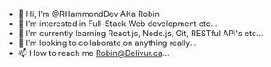 - 👋 Hi, I’m @RHammondDev AKa Robin
- 👀 I’m interested in Full-Stack Web development etc...
- 🌱 I’m currently learning React.js, Node.js, Git, RESTful API's etc...
- 💞️ I’m looking to collaborate on anything really...
- 📫 How to reach me Robin@Delivur.ca...

<!---
RHammondDev/RHammondDev is a ✨ special ✨ repository because its `README.md` (this file) appears on your GitHub profile.
You can click the Preview link to take a look at your changes.
--->
